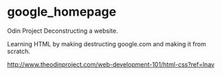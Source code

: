google_homepage
===============

Odin Project Deconstructing a website.

 Learning HTML by making destructing google.com and making it from scratch.

http://www.theodinproject.com/web-development-101/html-css?ref=lnav
